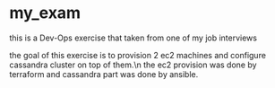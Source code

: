 # my_exam
this is a Dev-Ops exercise that taken from one of my job interviews 

the goal of this exercise is to provision 2 ec2 machines and configure cassandra cluster on top of them.\n
the ec2 provision was done by terraform and cassandra part was done by ansible.
